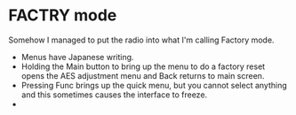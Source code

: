 # FACTRY mode

Somehow I managed to put the radio into what I'm calling Factory mode.
- Menus have Japanese writing.
- Holding the Main button to bring up the menu to do a factory reset opens the AES adjustment menu and Back returns to main screen.
- Pressing Func brings up the quick menu, but you cannot select anything and this sometimes causes the interface to freeze.
- 